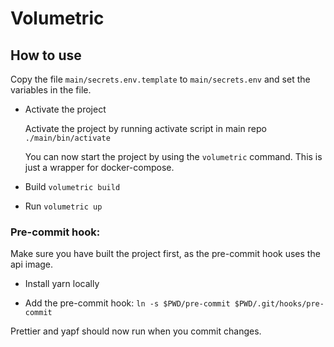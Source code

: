 # Volumetric

## How to use

Copy the file `main/secrets.env.template` to `main/secrets.env` and set the variables in the file.

- Activate the project

    Activate the project by running activate script in main repo
    `./main/bin/activate`

    You can now start the project by using the `volumetric` command. This is just a wrapper for docker-compose.

- Build
    `volumetric build`

- Run
    `volumetric up`

### Pre-commit hook:

Make sure you have built the project first, as the pre-commit hook uses the api image.

- Install yarn locally

- Add the pre-commit hook:
    `ln -s $PWD/pre-commit $PWD/.git/hooks/pre-commit`

Prettier and yapf should now run when you commit changes.
